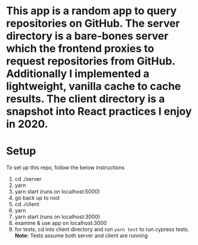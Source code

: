 # This app is a random app to query repositories on GitHub. The server directory is a bare-bones server which the frontend proxies to request repositories from GitHub. Additionally I implemented a lightweight, vanilla cache to cache results. The client directory is a snapshot into React practices I enjoy in 2020.

# Setup

To set up this repo, follow the below instructions

1. cd ./server
2. yarn
3. yarn start (runs on localhost:5000)
4. go back up to root
5. cd ./client
6. yarn
7. yarn start (runs on localhost:3000)
8. examine & use app on localhost:3000
9. for tests, cd into client directory and run `yarn test` to run cypress tests. **Note:** Tests assume both server and client are running
